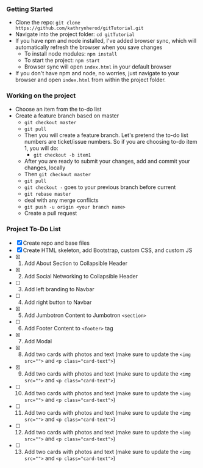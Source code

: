 ### Getting Started
- Clone the repo: `git clone https://github.com/kathrynherod/gitTutorial.git`
- Navigate into the project folder: `cd gitTutorial`
- If you have npm and node installed, I've added browser sync, which will automatically refresh the browser when you save changes
    - To install node modules: `npm install`
    - To start the project: `npm start`
    - Browser sync will open `index.html` in your default browser
- If you don't have npm and node, no worries, just navigate to your browser and open `index.html` from within the project folder.

### Working on the project
- Choose an item from the to-do list
- Create a feature branch based on master
    - `git checkout master`
    - `git pull`
    - Then you will create a feature branch. Let's pretend the to-do list numbers are ticket/issue numbers. So if you are choosing to-do item 1, you will do:
        - `git checkout -b item1`
    - After you are ready to submit your changes, add and commit your changes, locally
    - Then `git checkout master`
    - `git pull`
    - `git checkout -` goes to your previous branch before current
    - `git rebase master`
    - deal with any merge conflicts
    - `git push -u origin <your branch name>`
    - Create a pull request

### Project To-Do List

- [x] Create repo and base files
- [x] Create HTML skeleton, add Bootstrap, custom CSS, and custom JS
- [x] 1. Add About Section to Collapsible Header
- [x] 2. Add Social Networking to Collapsible Header
- [ ] 3. Add left branding to Navbar
- [ ] 4. Add right button to Navbar
- [x] 5. Add Jumbotron Content to Jumbotron `<section>`
- [ ] 6. Add Footer Content to `<footer>` tag
- [x] 7. Add Modal
- [x] 8. Add two cards with photos and text (make sure to update the `<img src="">` and `<p class="card-text">`)
- [x] 9. Add two cards with photos and text (make sure to update the `<img src="">` and `<p class="card-text">`)
- [ ] 10. Add two cards with photos and text (make sure to update the `<img src="">` and `<p class="card-text">`)
- [ ] 11. Add two cards with photos and text (make sure to update the `<img src="">` and `<p class="card-text">`)
- [ ] 12. Add two cards with photos and text (make sure to update the `<img src="">` and `<p class="card-text">`)
- [ ] 13. Add two cards with photos and text (make sure to update the `<img src="">` and `<p class="card-text">`)
